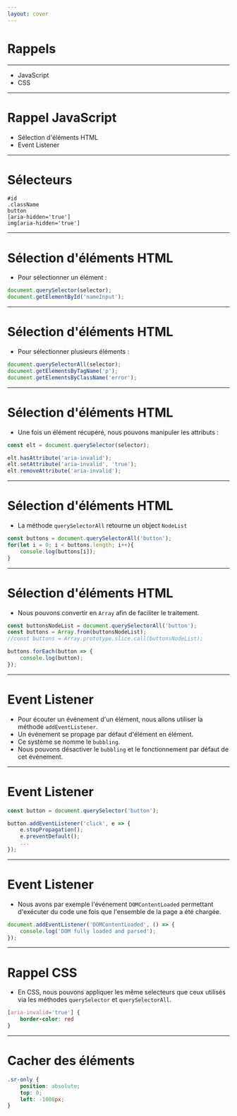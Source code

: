 ```yaml
---
layout: cover
---
```


# Rappels

---

- JavaScript
- CSS

---

# Rappel JavaScript

* Sélection d'éléments HTML
* Event Listener

---

# Sélecteurs

```
#id
.className
button
[aria-hidden='true']
img[aria-hidden='true']
```

---

# Sélection d'éléments HTML

* Pour sélectionner un élément :

```javascript
document.querySelector(selector);
document.getElementById('nameInput');
```

---

# Sélection d'éléments HTML

* Pour sélectionner plusieurs éléments :

```javascript
document.querySelectorAll(selector);
document.getElementsByTagName('p');
document.getElementsByClassName('error');
```

---

# Sélection d'éléments HTML

* Une fois un élément récupéré, nous pouvons manipuler les attributs :

```javascript
const elt = document.querySelector(selector);

elt.hasAttribute('aria-invalid');
elt.setAttribute('aria-invalid', 'true');
elt.removeAttribute('aria-invalid');
```

---

# Sélection d'éléments HTML

* La méthode `querySelectorAll` retourne un object `NodeList`

```javascript
const buttons = document.querySelectorAll('button');
for(let i = 0; i < buttons.length; i++){
    console.log(buttons[i]);
}
```

---

# Sélection d'éléments HTML

* Nous pouvons convertir en `Array` afin de faciliter le traitement.

```javascript
const buttonsNodeList = document.querySelectorAll('button');
const buttons = Array.from(buttonsNodeList);
//const buttons = Array.prototype.slice.call(buttonsNodeList);

buttons.forEach(button => {
    console.log(button);
});
```

---

# Event Listener

* Pour écouter un événement d'un élément, nous allons utiliser la méthode `addEventListener`.
* Un événement se propage par défaut d'élément en élément.
* Ce système se nomme le `bubbling`.
* Nous pouvons désactiver le `bubbling` et le fonctionnement par défaut de cet événement.

---

# Event Listener

```javascript
const button = document.querySelector('button');

button.addEventListener('click', e => {
    e.stopPropagation();
    e.preventDefault();
    ...
});
```

---

# Event Listener

* Nous avons par exemple l'événement `DOMContentLoaded` permettant d'exécuter du code une fois que l'ensemble de la page a été chargée.

```javascript
document.addEventListener('DOMContentLoaded', () => {
    console.log('DOM fully loaded and parsed');
});
```

---

# Rappel CSS

* En CSS, nous pouvons appliquer les même selecteurs que ceux utilisés via les méthodes `querySelector` et `querySelectorAll`.

```css
[aria-invalid='true'] {
    border-color: red
}
```

---

# Cacher des éléments

```css
.sr-only {
    position: absolute;
    top: 0;
    left: -1000px;
}
```